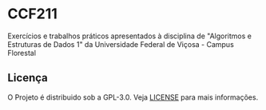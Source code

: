 # CCF211
Exercícios e trabalhos práticos apresentados à disciplina de "Algoritmos e Estruturas de Dados 1" da Universidade Federal de Viçosa - Campus Florestal



## Licença

O Projeto é distribuido sob a GPL-3.0.
Veja [LICENSE](https://github.com/Globson/TP-3-AEDS_Ordenacoes-em-diferentes-cenarios/blob/master/LICENSE) para mais informações.

